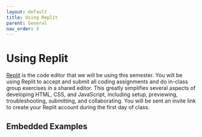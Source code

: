 ```yaml
---
layout: default
title: Using Replit
parent: General
nav_order: 3
---
```


# Using Replit
[Replit](https://replit.com) is the code editor that we will be using this semester. You will be using Replit to accept and submit all coding assignments and do in-class group exercises in a shared editor. This greatly simplifies several aspects of developing HTML, CSS, and JavaScript, including setup, previewing, troubleshooting, submitting, and collaborating. You will be sent an invite link to create your Replit account during the first day of class.

## Embedded Examples
